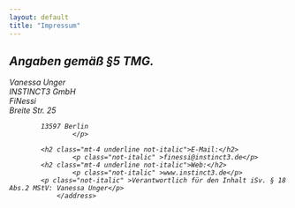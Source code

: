```yaml
---
layout: default
title: "Impressum"
---
```

<main class="bg-cover mt-24 transform-none md:skew-y-6" style="background-image: url({{ "/assets/images/background.webp" | relative_url }})">
	<div class="max-w-4xl mx-auto bg-transparent  shadow-inner shadow-white">
			<section class="pt-6 pb-32 last:mb-0 bg-stone-900 text-stone-50">
				<address class="p-12 transform-none md:-skew-y-6">
					<h2 class="underline not-italic">Angaben gemäß §5 TMG.</h2>
                    <p class="mt-2 not-italic">Vanessa Unger <br />
                        INSTINCT3 GmbH <br />
                        FiNessi<br />
			Breite Str. 25
                        
			13597 Berlin
                    </p>

		    <h2 class="mt-4 underline not-italic">E-Mail:</h2>
                    <p class="not-italic" >finessi@instinct3.de</p>
		    <h2 class="mt-4 underline not-italic">Web:</h2>
                    <p class="not-italic" >www.instinct3.de</p>
		    <p class="not-italic" >Verantwortlich für den Inhalt iSv. § 18 Abs.2 MStV: Vanessa Unger</p>
				</address>
				
		   
</p>
			</section>
	</div>
</main>
